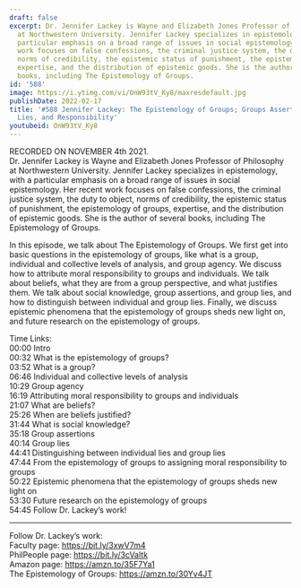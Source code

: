 ```yaml
---
draft: false
excerpt: Dr. Jennifer Lackey is Wayne and Elizabeth Jones Professor of Philosophy
  at Northwestern University. Jennifer Lackey specializes in epistemology, with a
  particular emphasis on a broad range of issues in social epistemology. Her recent
  work focuses on false confessions, the criminal justice system, the duty to object,
  norms of credibility, the epistemic status of punishment, the epistemology of groups,
  expertise, and the distribution of epistemic goods. She is the author of several
  books, including The Epistemology of Groups.
id: '588'
image: https://i.ytimg.com/vi/OnW93tV_Ky8/maxresdefault.jpg
publishDate: 2022-02-17
title: '#588 Jennifer Lackey: The Epistemology of Groups; Groups Assertions, Groups
  Lies, and Responsibility'
youtubeid: OnW93tV_Ky8
---
```

<div class="timelinks">

RECORDED ON NOVEMBER 4th 2021.  
Dr. Jennifer Lackey is Wayne and Elizabeth Jones Professor of Philosophy at Northwestern University. Jennifer Lackey specializes in epistemology, with a particular emphasis on a broad range of issues in social epistemology. Her recent work focuses on false confessions, the criminal justice system, the duty to object, norms of credibility, the epistemic status of punishment, the epistemology of groups, expertise, and the distribution of epistemic goods. She is the author of several books, including The Epistemology of Groups.

In this episode, we talk about The Epistemology of Groups. We first get into basic questions in the epistemology of groups, like what is a group, individual and collective levels of analysis, and group agency. We discuss how to attribute moral responsibility to groups and individuals. We talk about beliefs, what they are from a group perspective, and what justifies them. We talk about social knowledge, group assertions, and group lies, and how to distinguish between individual and group lies. Finally, we discuss epistemic phenomena that the epistemology of groups sheds new light on, and future research on the epistemology of groups.

Time Links:  
<time>00:00</time> Intro  
<time>00:32</time> What is the epistemology of groups?  
<time>03:52</time> What is a group?  
<time>06:46</time> Individual and collective levels of analysis  
<time>10:29</time> Group agency  
<time>16:19</time> Attributing moral responsibility to groups and individuals  
<time>21:07</time> What are beliefs?  
<time>25:26</time> When are beliefs justified?  
<time>31:44</time> What is social knowledge?  
<time>35:18</time> Group assertions  
<time>40:14</time> Group lies  
<time>44:41</time> Distinguishing between individual lies and group lies  
<time>47:44</time> From the epistemology of groups to assigning moral responsibility to groups  
<time>50:22</time> Epistemic phenomena that the epistemology of groups sheds new light on  
<time>53:30</time> Future research on the epistemology of groups  
<time>54:45</time> Follow Dr. Lackey’s work!

---

Follow Dr. Lackey’s work:  
Faculty page: https://bit.ly/3xwV7m4  
PhilPeople page: https://bit.ly/3cValtk  
Amazon page: https://amzn.to/35F7Ya1  
The Epistemology of Groups: https://amzn.to/30Yv4JT
</div>

